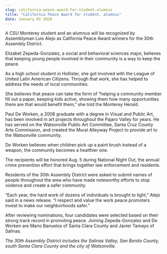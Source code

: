 ```yaml
---
slug: california-peace-award-for-student-alumnus
title: "California Peace Award for student, alumnus"
date: January 01 2020
---
```


<p>A CSU Monterey student and an alumnus will be recognized by Assemblyman Luis Alejo as California Peace Award winners for the 30th Assembly District.
</p><p>Elizabet Zepeda-Gonzalez, a social and behavioral sciences major, believes that keeping young people involved in their community is a way to keep the peace.
</p><p>As a high school student in Hollister, she got involved with the League of United Latin American Citizens. Through that work, she has helped to address the needs of local communities.
</p><p>She believes that peace can take the form of “helping a community member fill out a paper, keeping kids active, showing them how many opportunities there are that would benefit them,” she told the Monterey Herald.
</p><p>Paul De Worken, a 2008 graduate with a degree in Visual and Public Art, has been involved in art projects throughout the Pajaro Valley for years. He has served on the Watsonville Public Art Committee, Santa Cruz County Arts Commission, and created the Mural Alleyway Project to provide art to the Watsonville community.
</p><p>De Worken believes when children pick up a paint brush instead of a weapon, the community becomes a healthier one.
</p><p>The recipients will be honored Aug. 5 during National Night Out, the annual crime prevention effort that brings together law enforcement and residents.
</p><p>Residents of the 30th Assembly District were asked to submit names of people throughout the area who have made noteworthy efforts to stop violence and create a safer community.
</p><p>“Each year, the hard work of dozens of individuals is brought to light,” Alejo said in a news release. “I respect and value the work peace promoters invest to make our neighborhoods safer.”
</p><p>After reviewing nominations, four candidates were selected based on their strong track record in promoting peace. Joining Zepeda-Gonzalez and De Worken are Mario Banuelos of Santa Clara County and Javier Tamayo of Salinas.
</p><p><em>The 30th Assembly District includes the Salinas Valley, San Benito County, south Santa Clara County and the city of Watsonville.</em>  
</p>
